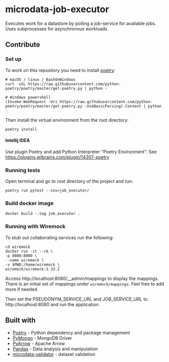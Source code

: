 # microdata-job-executor
Executes work for a datastore by polling a job-service for available jobs. Uses subprocesses for asynchronous workloads.


## Contribute


### Set up
To work on this repository you need to install [poetry](https://python-poetry.org/docs/):
```
# macOS / linux / BashOnWindows
curl -sSL https://raw.githubusercontent.com/python-poetry/poetry/master/get-poetry.py | python -

# Windows powershell
(Invoke-WebRequest -Uri https://raw.githubusercontent.com/python-poetry/poetry/master/get-poetry.py -UseBasicParsing).Content | python -
```
Then install the virtual environment from the root directory:
```
poetry install
```

#### Intellij IDEA
Use plugin Poetry and add Python Interpreter "Poetry Environment". See https://plugins.jetbrains.com/plugin/14307-poetry

### Running tests
Open terminal and go to root directory of the project and run:
````
poetry run pytest --cov=job_executor/
````

### Build docker image
````
docker build --tag job_executor .
````

### Running with Wiremock
To stub out collaborating services run the following:
````
cd wiremock
docker run -it --rm \
-p 8080:8080 \
--name wiremock \
-v $PWD:/home/wiremock \
wiremock/wiremock:2.33.2
````
Access http://localhost:8080/__admin/mappings to display the mappings.
There is an initial set of mappings under `wiremock/mappings`. Feel free to add more if needed.

Then set the PSEUDONYM_SERVICE_URL and JOB_SERVICE_URL to http://localhost:8080 and run the application.


## Built with
* [Poetry](https://python-poetry.org/) - Python dependency and package management
* [PyMongo](https://pymongo.readthedocs.io/en/stable/) - MongoDB Driver
* [PyArrow](https://arrow.apache.org/docs/python/) - Apache Arrow
* [Pandas](https://pandas.pydata.org/) - Data analysis and manipulation
* [microdata-validator](https://pypi.org/project/microdata-validator/) - dataset validation

